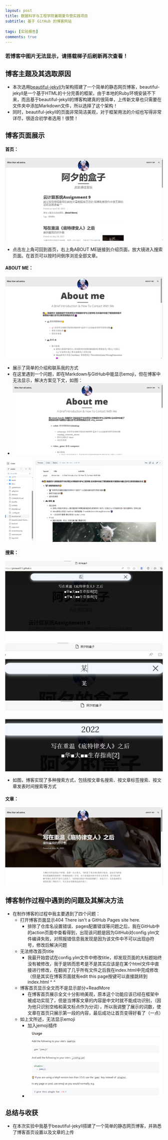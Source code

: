 ```yaml
---
layout: post
title: 数据科学与工程学院暑期夏令营实践项目
subtitle: 基于 GitHub 的博客网站

tags: [实验报告]
comments: true
---
```



### 若博客中图片无法显示，请搭载梯子后刷新再次查看！

## 博客主题及其选取原因

* 本次选用[beautiful-jekyll](https://github.com/daattali/beautiful-jekyll)为架构搭建了一个简单的静态网页博客，beautiful-jekyll是一个基于HTML的十分完善的框架，由于本地的Ruby环境安装不下来，而且基于beautiful-jekyll的博客构建真的很简单，上传新文章也只需要在文件夹中添加Markdown文件，所以选择了这个架构！
* 同时，beautiful-jekyll的页面非常简洁美观，对于框架用法的介绍也写得非常详尽，很适合初学者选用！很赞！



## 博客页面展示

#### 首页：

![main](https://github.com/gloriaaa0312/gloriaaa0312.github.io/blob/master/assets/img/main.png?raw=true)

* 点击左上角可回到首页，右上角ABOUT ME链接到介绍页面，放大镜进入搜索页面。在首页可以按时间倒序浏览全部文章。

#### ABOUT ME：

![after](https://github.com/gloriaaa0312/gloriaaa0312.github.io/blob/master/assets/img/after.png?raw=true)

* 展示了简单的介绍和联系我的方式
* 在这里遇到一个问题，即在Markdown与GitHub中能显示emoji，但在博客中无法显示，解决方案见下文，如图：
* ![aboutMe](https://github.com/gloriaaa0312/gloriaaa0312.github.io/blob/master/assets/img/aboutme.png?raw=true)

![error](https://github.com/gloriaaa0312/gloriaaa0312.github.io/blob/master/assets/img/error.png?raw=true)

#### 搜索：

![search](https://github.com/gloriaaa0312/gloriaaa0312.github.io/blob/master/assets/img/search.jpg?raw=true)

* 如图，博客实现了多种搜索方式，包括按文章名搜索、按文章标签搜索、按文章发表时间搜索等方式

#### 文章：

![article](https://github.com/gloriaaa0312/gloriaaa0312.github.io/blob/master/assets/img/article.png?raw=true)







## 博客制作过程中遇到的问题及其解决方法

* 在制作博客的过程中我主要遇到了四个问题：
  * 打开博客页面显示404 There isn't a GitHub Pages site here.
    * 排除了仓库名设置错误、pages配置错误等问题之后，我在GitHub中的action页面中查看得到，出现该问题是因为GitHub对config.ylm文件编译失败，对照报错信息我发现是因为该文件中不可以出现@符号，修改后解决问题
  * 无法修改首页title
    * 我最开始尝试在config.ylm文件中修改title，却发现页面的大标题始终没有被修改，我于是转而思考是不是其实应该是在某个html文件中直接进行修改，在翻阅了几乎所有文件之后我在index.html中完成修改（但是其实在博客页面就有edit this page按键可以直接跳转到index.html ^ ^
  * 博客首页显示全文而不是显示部分+ReadMore
    * 在博客首页展示全文十分影响美观，原本这个功能应该已经在框架中被成功实现了，但是当博客文章的内容是中文时就不能成功识别，（因为他只识别空格和英文标点作为分词），所以我调整了展示的词数，使文章在首页只展示第一段的内容，最后成功让首页变得好看了（一点）
  * 如上文所述，无法显示emoji
    * 加入jemoji插件
    * ![emoji](https://github.com/gloriaaa0312/gloriaaa0312.github.io/blob/master/assets/img/change.png?raw=true)



## 总结与收获

* 在本次实验中我基于beautiful-jekyll搭建了一个简单的静态网页博客，并熟悉了博客首页设置以及文章的上传
